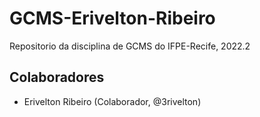 # GCMS-Erivelton-Ribeiro
Repositorio da disciplina de GCMS do IFPE-Recife, 2022.2

## Colaboradores
* Erivelton Ribeiro (Colaborador, @3rivelton)
